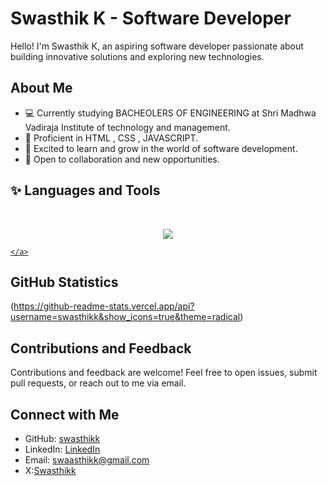 # Swasthik K - Software Developer



Hello! I'm Swasthik K, an aspiring software developer passionate about building innovative solutions and exploring new technologies.

## About Me
- 💻 Currently studying BACHEOLERS OF ENGINEERING at Shri Madhwa Vadiraja Institute of technology and management.
- 🚀 Proficient in HTML , CSS , JAVASCRIPT.
- 🌱 Excited to learn and grow in the world of software development.
- 💬 Open to collaboration and new opportunities.
## ✨ Languages and Tools
<br>
<div> 
  <p align="center">
    <a href="https://skillicons.dev">
      <img src="https://skillicons.dev/icons?i=html,css,bootstrap,js,figma,git, github" />
    </a>
    <a href="https://skillicons.dev">
      
    </a>
  </p>
</div>

<p align="center">

  </a>
</p>

## GitHub Statistics
(https://github-readme-stats.vercel.app/api?username=swasthikk&show_icons=true&theme=radical)

## Contributions and Feedback
Contributions and feedback are welcome! Feel free to open issues, submit pull requests, or reach out to me via email.

## Connect with Me
- GitHub: [swasthikk](https://github.com/swasthikk)
- LinkedIn: [LinkedIn ](https://www.linkedin.com/in/swasthik-k-046719244?utm_source=share&utm_campaign=share_via&utm_content=profile&utm_medium=android_app)
- Email: swaasthikk@gmail.com
- X:[Swasthikk](https://x.com/Swasthi31403605?t=kNwRHtfhhCFxckbKX5vP0A&s=09)
